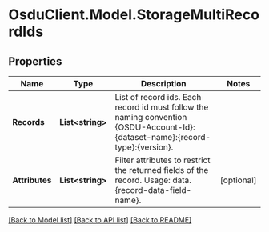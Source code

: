 # OsduClient.Model.StorageMultiRecordIds
## Properties

Name | Type | Description | Notes
------------ | ------------- | ------------- | -------------
**Records** | **List&lt;string&gt;** | List of record ids. Each record id must follow the naming convention {OSDU-Account-Id}:{dataset-name}:{record-type}:{version}. | 
**Attributes** | **List&lt;string&gt;** | Filter attributes to restrict the returned fields of the record. Usage: data.{record-data-field-name}. | [optional] 

[[Back to Model list]](../README.md#documentation-for-models) [[Back to API list]](../README.md#documentation-for-api-endpoints) [[Back to README]](../README.md)

